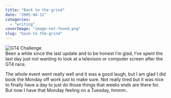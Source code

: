 ```yaml
---
title: "Back to the grind"
date: "2005-04-12"
categories: 
  - "writing"
coverImage: "image-not-found.png"
slug: "back-to-the-grind"
---
```


![GT4 Challenge](images/gt4-chall.gif)  
Been a while since the last update and to be honest I’m glad, I’ve spent the last day just not wanting to look at a televison or computer screen after the GT4 race.

The whole event went really well and it was a good laugh, but I am glad I did book the Monday off work just to make sure. Not really tired but it was nice to finally have a day to just do those things that weeks ends are there for. But now I have that Monday feeling on a Tuesday, hmmm..
